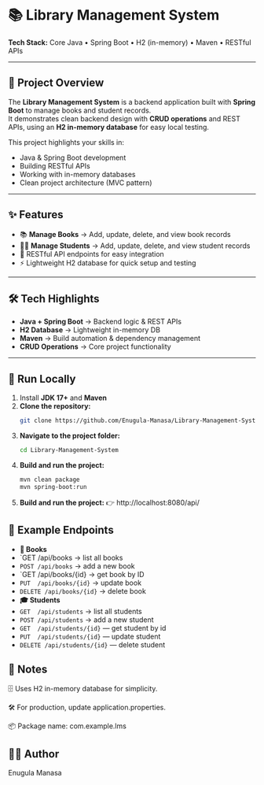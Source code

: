 # 📚 Library Management System

**Tech Stack:** Core Java • Spring Boot • H2 (in-memory) • Maven • RESTful APIs  

---

## 📖 Project Overview
The **Library Management System** is a backend application built with **Spring Boot** to manage books and student records.  
It demonstrates clean backend design with **CRUD operations** and REST APIs, using an **H2 in-memory database** for easy local testing.  

This project highlights your skills in:
- Java & Spring Boot development
- Building RESTful APIs
- Working with in-memory databases
- Clean project architecture (MVC pattern)

---

## ✨ Features
- 📚 **Manage Books** → Add, update, delete, and view book records  
- 🧑‍🎓 **Manage Students** → Add, update, delete, and view student records  
- 🔗 RESTful API endpoints for easy integration  
- ⚡ Lightweight H2 database for quick setup and testing  

---

## 🛠️ Tech Highlights
- **Java + Spring Boot** → Backend logic & REST APIs  
- **H2 Database** → Lightweight in-memory DB  
- **Maven** → Build automation & dependency management  
- **CRUD Operations** → Core project functionality  

---

## 🚀 Run Locally
1. Install **JDK 17+** and **Maven** 
2. **Clone the repository:**
   ```bash
   git clone https://github.com/Enugula-Manasa/Library-Management-System.git
3. **Navigate to the project folder:**
   ```bash
   cd Library-Management-System
4. **Build and run the project:**
   ```bash
   mvn clean package
   mvn spring-boot:run
5. **Build and run the project:**
    👉 http://localhost:8080/api/
## 📌 Example Endpoints
- **📘 Books**
- `GET  /api/books        → list all books
- `POST /api/books`      → add a new book
- `GET  /api/books/{id}   → get book by ID
- `PUT  /api/books/{id}`   → update book
- `DELETE /api/books/{id}`   → delete book
- **🎓 Students**
- `GET  /api/students`        → list all students
- `POST /api/students`       → add a new student
- `GET  /api/students/{id}` — get student by id
- `PUT  /api/students/{id}` — update student
- `DELETE /api/students/{id}` — delete student
## 📝 Notes
🗄️ Uses H2 in-memory database for simplicity.

🛠️ For production, update application.properties.

📦 Package name: com.example.lms
## 👩‍💻 Author
Enugula Manasa

